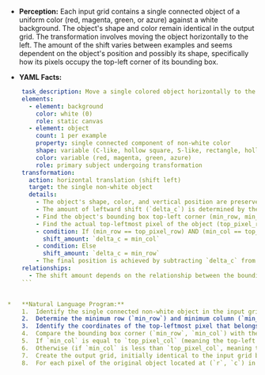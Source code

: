 *   **Perception:** Each input grid contains a single connected object of a uniform color (red, magenta, green, or azure) against a white background. The object's shape and color remain identical in the output grid. The transformation involves moving the object horizontally to the left. The amount of the shift varies between examples and seems dependent on the object's position and possibly its shape, specifically how its pixels occupy the top-left corner of its bounding box.

*   **YAML Facts:**
    
```yaml
    task_description: Move a single colored object horizontally to the left.
    elements:
      - element: background
        color: white (0)
        role: static canvas
      - element: object
        count: 1 per example
        property: single connected component of non-white color
        shape: variable (C-like, hollow square, S-like, rectangle, hollow rectangle)
        color: variable (red, magenta, green, azure)
        role: primary subject undergoing transformation
    transformation:
      action: horizontal translation (shift left)
      target: the single non-white object
      details:
        - The object's shape, color, and vertical position are preserved.
        - The amount of leftward shift (`delta_c`) is determined by the object's position and structure.
        - Find the object's bounding box top-left corner (min_row, min_col).
        - Find the actual top-leftmost pixel of the object (top_pixel_row, top_pixel_col).
        - condition: If (min_row == top_pixel_row) AND (min_col == top_pixel_col)
          shift_amount: `delta_c = min_col`
        - condition: Else
          shift_amount: `delta_c = min_row`
        - The final position is achieved by subtracting `delta_c` from the column index of every pixel belonging to the object.
    relationships:
      - The shift amount depends on the relationship between the bounding box's top-left corner and the actual top-leftmost pixel of the object.
    ```


*   **Natural Language Program:**
    1.  Identify the single connected non-white object in the input grid. Note its color and the coordinates of all its pixels.
    2.  Determine the minimum row (`min_row`) and minimum column (`min_col`) occupied by any pixel of the object. This defines the top-left corner of the object's bounding box: (`min_row`, `min_col`).
    3.  Identify the coordinates of the top-leftmost pixel that belongs to the object: Find the minimum row (`top_pixel_row`) that contains any object pixel, and then find the minimum column (`top_pixel_col`) among pixels in that `top_pixel_row`. The coordinates are (`top_pixel_row`, `top_pixel_col`). Note that `min_row` will always equal `top_pixel_row`.
    4.  Compare the bounding box corner (`min_row`, `min_col`) with the top-leftmost pixel coordinates (`top_pixel_row`, `top_pixel_col`).
    5.  If `min_col` is equal to `top_pixel_col` (meaning the top-left corner of the bounding box contains an object pixel), set the horizontal shift distance (`delta_c`) to be equal to `min_col`.
    6.  Otherwise (if `min_col` is less than `top_pixel_col`, meaning the top-left corner of the bounding box is empty space relative to the object's shape), set the horizontal shift distance (`delta_c`) to be equal to `min_row`.
    7.  Create the output grid, initially identical to the input grid but with the object removed (all its pixels set to white).
    8.  For each pixel of the original object located at (`r`, `c`) in the input grid, place a pixel of the same color at position (`r`, `c - delta_c`) in the output grid.